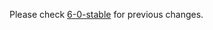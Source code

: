 

Please check [6-0-stable](https://github.com/rails/rails/blob/6-0-stable/activejob/CHANGELOG.md) for previous changes.
